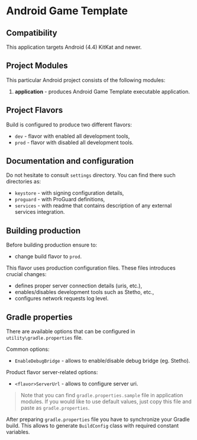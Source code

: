 # Android Game Template

## Compatibility

This application targets Android (4.4) KitKat and newer.

## Project Modules

This particular Android project consists of the following modules:

1. **application** - produces Android Game Template executable application.

## Project Flavors

Build is configured to produce two different flavors:

  - `dev` - flavor with enabled all development tools,
  - `prod` - flavor with disabled all development tools.

## Documentation and configuration

Do not hesitate to consult `settings` directory. You can find there such directories as:

  - `keystore` - with signing configuration details,
  - `proguard` - with ProGuard definitions,
  - `services` - with readme that contains description of any external services integration.

## Building production

Before building production ensure to:

  - change build flavor to `prod`.

This flavor uses production configuration files. These files introduces crucial changes:

  - defines proper server connection details (uris, etc.),
  - enables/disables development tools such as Stetho, etc.,
  - configures network requests log level.

## Gradle properties

There are available options that can be configured in `utility\gradle.properties` file.

Common options:

  - `EnableDebugBridge` - allows to enable/disable debug bridge (eg. Stetho).

Product flavor server-related options:

  - `<flavor>ServerUrl` - allows to configure server uri.

> Note that you can find `gradle.properties.sample` file in application modules. If you would like to use default values, just copy this file and paste as `gradle.properties`.

After preparing `gradle.properties` file you have to synchronize your Gradle build. This allows to generate `BuildConfig` class with required constant variables.
